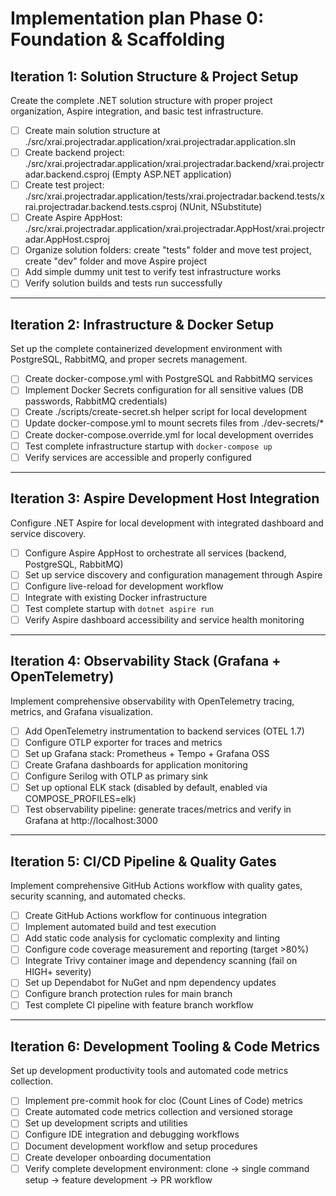 # Implementation plan Phase 0: Foundation & Scaffolding

## Iteration 1: Solution Structure & Project Setup

Create the complete .NET solution structure with proper project organization, Aspire integration, and basic test infrastructure.

- [ ] Create main solution structure at ./src/xrai.projectradar.application/xrai.projectradar.application.sln
- [ ] Create backend project: ./src/xrai.projectradar.application/xrai.projectradar.backend/xrai.projectradar.backend.csproj (Empty ASP.NET application)
- [ ] Create test project: ./src/xrai.projectradar.application/tests/xrai.projectradar.backend.tests/xrai.projectradar.backend.tests.csproj (NUnit, NSubstitute)
- [ ] Create Aspire AppHost: ./src/xrai.projectradar.application/xrai.projectradar.AppHost/xrai.projectradar.AppHost.csproj
- [ ] Organize solution folders: create "tests" folder and move test project, create "dev" folder and move Aspire project
- [ ] Add simple dummy unit test to verify test infrastructure works
- [ ] Verify solution builds and tests run successfully

---

## Iteration 2: Infrastructure & Docker Setup

Set up the complete containerized development environment with PostgreSQL, RabbitMQ, and proper secrets management.

- [ ] Create docker-compose.yml with PostgreSQL and RabbitMQ services
- [ ] Implement Docker Secrets configuration for all sensitive values (DB passwords, RabbitMQ credentials)
- [ ] Create ./scripts/create-secret.sh helper script for local development
- [ ] Update docker-compose.yml to mount secrets files from ./dev-secrets/*
- [ ] Create docker-compose.override.yml for local development overrides
- [ ] Test complete infrastructure startup with `docker-compose up`
- [ ] Verify services are accessible and properly configured

---

## Iteration 3: Aspire Development Host Integration

Configure .NET Aspire for local development with integrated dashboard and service discovery.

- [ ] Configure Aspire AppHost to orchestrate all services (backend, PostgreSQL, RabbitMQ)
- [ ] Set up service discovery and configuration management through Aspire
- [ ] Configure live-reload for development workflow
- [ ] Integrate with existing Docker infrastructure
- [ ] Test complete startup with `dotnet aspire run`
- [ ] Verify Aspire dashboard accessibility and service health monitoring

---

## Iteration 4: Observability Stack (Grafana + OpenTelemetry)

Implement comprehensive observability with OpenTelemetry tracing, metrics, and Grafana visualization.

- [ ] Add OpenTelemetry instrumentation to backend services (OTEL 1.7)
- [ ] Configure OTLP exporter for traces and metrics
- [ ] Set up Grafana stack: Prometheus + Tempo + Grafana OSS
- [ ] Create Grafana dashboards for application monitoring
- [ ] Configure Serilog with OTLP as primary sink
- [ ] Set up optional ELK stack (disabled by default, enabled via COMPOSE_PROFILES=elk)
- [ ] Test observability pipeline: generate traces/metrics and verify in Grafana at http://localhost:3000

---

## Iteration 5: CI/CD Pipeline & Quality Gates

Implement comprehensive GitHub Actions workflow with quality gates, security scanning, and automated checks.

- [ ] Create GitHub Actions workflow for continuous integration
- [ ] Implement automated build and test execution
- [ ] Add static code analysis for cyclomatic complexity and linting
- [ ] Configure code coverage measurement and reporting (target >80%)
- [ ] Integrate Trivy container image and dependency scanning (fail on HIGH+ severity)
- [ ] Set up Dependabot for NuGet and npm dependency updates
- [ ] Configure branch protection rules for main branch
- [ ] Test complete CI pipeline with feature branch workflow

---

## Iteration 6: Development Tooling & Code Metrics

Set up development productivity tools and automated code metrics collection.

- [ ] Implement pre-commit hook for cloc (Count Lines of Code) metrics
- [ ] Create automated code metrics collection and versioned storage
- [ ] Set up development scripts and utilities
- [ ] Configure IDE integration and debugging workflows
- [ ] Document development workflow and setup procedures
- [ ] Create developer onboarding documentation
- [ ] Verify complete development environment: clone → single command setup → feature development → PR workflow